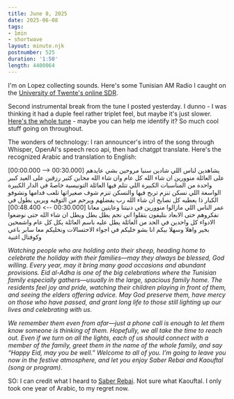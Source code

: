 ```yaml
---
title: June 8, 2025
date: 2025-06-08
tags:
- 1min
- shortwave
layout: minute.njk
postnumber: 525
duration: '1:50'
length: 4400064
---
```

I'm on Lopez collecting sounds. Here's some Tunisian AM Radio I caught on the [University of Twente's online SDR](http://websdr.ewi.utwente.nl:8901/). 

Second instrumental break from the tune I posted yesterday.  I dunno - I was thinking it had a duple feel rather triplet feel, but maybe it's just slower.  [Here's the whole tune](/main/snd/1min/525-SaberRebai-FullTrack.mp3) - maybe you can help me identify it? So much cool stuff going on throughout.

The wonders of technology: I ran announcer's intro of the song through Whisper, OpenAI's speech reco api, then had chatgpt translate. Here's the recognized Arabic and translation to English:

[00:00.000 --> 00:30.000]  يشاهدين لناس اللي شادين سنيا مروحين بشي عايدهم على العائلة منوورين ان شاء الله كل عام وان شاء الله محاين كثير رزقين على العيد كبير واحدة من المناسبات الكبيرة اللي تتلم فيها العائلة التونيسية خاصةً في الدار الكبيرة الواسعة اللي نسكن تنزم تربح فيها والنسكن تنزم شوف صغيراتها تلعب قدامها ونشوفو الكبار ذا يعطيه كل نصايح ان شاء الله رب يفضلهم ويرحم من التوفيه ويربي يطول في عمر الناس اللي مازالوا منوورين في دنيتنا وعايتين معانا
[00:30.000 --> 00:48.400]  نفكروهم حتى الابعاد بتليفون يتقلوا اني نجم يطل يطل ويطل ان شاء الله حتى نوضعوا الادواء كل واحدين في الحد من العائلة يطل عليه باسم العائلة يكل كل عام واشمحين بخير واهلا وسهلا بيكم انا بشو خليكم في اجواء الاحتسالات ونخليكم معا سابر باعي وكوفتال اغنية

*Watching people who are holding onto their sheep, heading home to celebrate the holiday with their families—may they always be blessed, God willing. Every year, may it bring many good occasions and abundant provisions. Eid al-Adha is one of the big celebrations where the Tunisian family especially gathers—usually in the large, spacious family home. The residents feel joy and pride, watching their children playing in front of them, and seeing the elders offering advice. May God preserve them, have mercy on those who have passed, and grant long life to those still lighting up our lives and celebrating with us.*

*We remember them even from afar—just a phone call is enough to let them know someone is thinking of them. Hopefully, we all take the time to reach out. Even if we turn on all the lights, each of us should connect with a member of the family, greet them in the name of the whole family, and say “Happy Eid, may you be well.” Welcome to all of you. I’m going to leave you now in the festive atmosphere, and let you enjoy Saber Rebai and Kaouftal (song or program).*

SO: I can credit what I heard to [Saber Rebai](https://en.wikipedia.org/wiki/Saber_Rebai). Not sure what Kaouftal. I only took one year of Arabic, to my regret now. 
